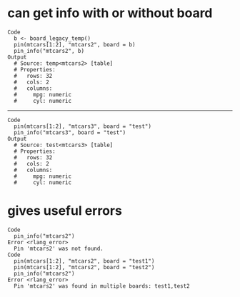# can get info with or without board

    Code
      b <- board_legacy_temp()
      pin(mtcars[1:2], "mtcars2", board = b)
      pin_info("mtcars2", b)
    Output
      # Source: temp<mtcars2> [table]
      # Properties:
      #   rows: 32
      #   cols: 2
      #   columns:
      #     mpg: numeric
      #     cyl: numeric

---

    Code
      pin(mtcars[1:2], "mtcars3", board = "test")
      pin_info("mtcars3", board = "test")
    Output
      # Source: test<mtcars3> [table]
      # Properties:
      #   rows: 32
      #   cols: 2
      #   columns:
      #     mpg: numeric
      #     cyl: numeric

# gives useful errors

    Code
      pin_info("mtcars2")
    Error <rlang_error>
      Pin 'mtcars2' was not found.
    Code
      pin(mtcars[1:2], "mtcars2", board = "test1")
      pin(mtcars[1:2], "mtcars2", board = "test2")
      pin_info("mtcars2")
    Error <rlang_error>
      Pin 'mtcars2' was found in multiple boards: test1,test2

